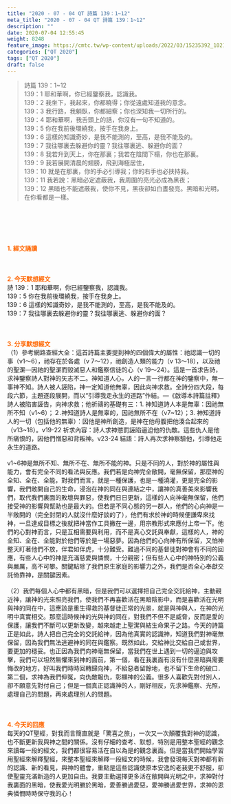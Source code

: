 ```yaml
---
title: "2020 - 07 - 04 QT 詩篇 139：1~12"
meta_title: "2020 - 07 - 04 QT 詩篇 139：1~12"
description: ""
date: 2020-07-04 12:55:45
weight: 8248
feature_image: https://cmtc.tw/wp-content/uploads/2022/03/15235392_10211799862337740_180693556567566654_o-1.webp
categories: ["QT 2020"]
tags: ["QT 2020"]
draft: false
---
```


<blockquote>詩篇 139：1~12<br />
139：1 耶和華啊，你已經鑒察我，認識我。<br />
139：2 我坐下，我起來，你都曉得；你從遠處知道我的意念。<br />
139：3 我行路，我躺臥，你都細察；你也深知我一切所行的。<br />
139：4 耶和華啊，我舌頭上的話，你沒有一句不知道的。<br />
139：5 你在我前後環繞我，按手在我身上。<br />
139：6 這樣的知識奇妙，是我不能測的，至高，是我不能及的。<br />
139：7 我往哪裏去躲避你的靈？我往哪裏逃、躲避你的面？<br />
139：8 我若升到天上，你在那裏；我若在陰間下榻，你也在那裏。<br />
139：9 我若展開清晨的翅膀，飛到海極居住，<br />
139：10 就是在那裏，你的手必引導我；你的右手也必扶持我。<br />
139：11 我若說：黑暗必定遮蔽我，我周圍的亮光必成為黑夜；<br />
139：12 黑暗也不能遮蔽我，使你不見，黑夜卻如白晝發亮。黑暗和光明，在你看都是一樣。</blockquote><br />
&nbsp;<br />
<br />
&nbsp;<br />
<br />
<span style="color: #ff6600;"><strong>1. </strong><strong>經文誦讀</strong></span><br />
<br />
<span style="color: #ff6600;"><strong> </strong></span><br />
<br />
<span style="color: #ff6600;"><strong>2. 今天默想</strong><strong>經文<br />
</strong></span>詩 139：1 耶和華啊，你已經鑒察我，認識我。<br />
139：5 你在我前後環繞我，按手在我身上。<br />
139：6 這樣的知識奇妙，是我不能測的，至高，是我不能及的。<br />
139：7 我往哪裏去躲避你的靈？我往哪裏逃、躲避你的面？<br />
<br />
&nbsp;<br />
<br />
<span style="color: #ff6600;"><strong>3. 分享默想經文<br />
</strong></span>（1）參考網路查經大全：這首詩篇主要提到神的四個偉大的屬性：祂認識一切的事（v1～6），祂存在於各處（v 7～12），祂創造人類的能力（v 13～18），以及祂的聖潔—因祂的聖潔而毀滅惡人和鑑察信徒的心（v 19～24）。這是一首求告詩，求神鑒察詩人對神的矢志不二。神知道人心，人的一言一行都在神的鑒察中，無一事神不知。詩人被人誣陷，神一定知道他無辜，因此向神求救。全詩分四大段，每段六節，主題逐段展開，而以“引導我走永生的道路”作結。—《啟導本詩篇註釋》詩人被陷害誣告，向神求救；他祈禱的基礎有三：1. 神知道詩人本是無辜：因祂無所不知（v1~6）；２.神知道詩人是無辜的，因祂無所不在（v7~12）；3. 神知道詩人的一切（包括他的無辜）：因他是神所創造，是神在他母腹把他湊合起來的（v13~18）。v19-22 祈求內容：詩人求神懲罰誣陷逼迫他的仇敵。這些仇人是他所痛恨的，因他們憎惡和背叛神。v23-24 結語：詩人再次求神察驗他，引導他走永生的道路。<br />
<br />
v1~6神是無所不知、無所不在、無所不能的神。只是不同的人，對於神的屬性與能力，會有完全不同的看法與反應。我們若是向神完全敞開，毫無保留，那麼神的全知、全在、全能，對我們而言，就是一種保護，也是一種澆灌，更是完全的影響，我們敞開自己的生命，浸泡在神的同在與連結之中，讓神的真善美來影響我們，取代我們裏面的敗壞與罪惡，使我們日日更新，這樣的人向神毫無保留，他們接受神的影響與幫助也是最大的。但若是不同心態的另一群人，他們的心向神是一半敞開的（完全封閉的人就沒什麼好談的了），他們有求於神的時候便謙卑來找神，一旦達成目標之後就把神當作工具撇在一邊，用宗教形式來應付上帝一下。他們的心對神而言，只是互相需要與利用，而不是真心交託與奉獻，這樣的人，神的全知、全在、全能對於他們等於是一場惡夢。因為他們的心向神有所保留，又怕神整天盯著他們不放，伴君如伴虎，十分難受。難過不同的基督徒對神會有不同的回應，有些人心中的神是充滿慈愛與憐憫，十分親密；但有些人心中的神特別的公義與嚴厲，高不可攀。關鍵點除了我們原生家庭的影響力之外，我們是否全心奉獻交託倚靠神，是關鍵因素。<br />
<br />
（2）我們每個人心中都有黑暗，但是我們可以選擇把自己完全交託給神，主動親近神，讓神的光來照亮我們，使我們不再喜歡活在黑暗陰影中，而是喜歡活在光明與神的同在中，這應該是重生得救的基督徒正常的光景，就是與神與人，在神的光明中真實相交。那麼這時候神的光與神的同在，對我們不但不是威脅，反而是愛的保護，讓我們不斷可以更新改變，越來越走上聖潔與結生命果子之路。今天的詩篇正是如此，詩人把自己完全的交託給神，因為他真實的認識神，知道我們對神毫無保留，因為我們無法逃避神的同在與鑑察。既然如此，交給神比交給自己或世界，要更加的穩妥。也正因為我們向神毫無保留，當我們在世上遇到一切的逼迫與攻擊，我們可以坦然無懼來到神的面前，第一個，看在我裏面有沒有什麼黑暗與需要悔改的地方，好叫我們時時回轉歸向神，不給惡者留餘地，也不留下生命的破口．第二個，求神為我們伸冤，向仇敵報仇，彰顯神的公義。很多人喜歡先對付別人，卻不願意先對付自己；但是一個真正認識神的人，剛好相反，先求神鑑察、光照，處理自己的問題，再來處理別人的問題。<br />
<br />
&nbsp;<br />
<br />
<span style="color: #ff6600;"><strong>4. 今天的回應<br />
</strong></span>每天的QT聖經，對我而言簡直就是「驚喜之旅」，一次又一次顛覆我對神的認識，也不斷更新我與神之間的關係。沒有仔細的查考、默想，特別是用整本聖經的觀念來讀每一段的經文，我們都很容易活在自以為是的觀念裏面。但是當我們開始學習用聖經來解釋聖經，來整本聖經來解釋一段經文的時候，我會發現每天對神都有新的認識、新的看見，與神的體會，重點是這些認識使原本安逸的老我更不舒服，卻使聖靈充滿新造的人更加自由。我要主動選擇更多活在敞開與光明之中，求神對付我裏面的黑暗，使我愛光明勝於黑暗，愛善勝過愛惡，愛神勝過愛世界，求神的恩典憐憫時時保守我的心！
        